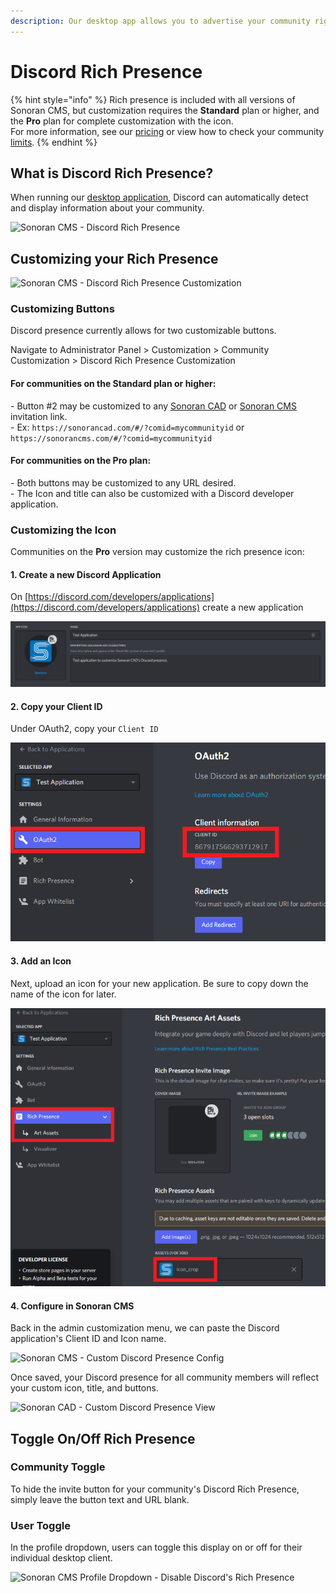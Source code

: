 ```yaml
---
description: Our desktop app allows you to advertise your community right in Discord!
---
```


# Discord Rich Presence

{% hint style="info" %}
Rich presence is included with all versions of Sonoran CMS, but customization requires the **Standard** plan or higher, and the **Pro** plan for complete customization with the icon.\
For more information, see our [pricing](../pricing/pricing-faq/) or view how to check your community [limits](../tutorials/getting-started/view-your-limits.md).
{% endhint %}

## What is Discord Rich Presence?

When running our [desktop application](../download-the-app.md), Discord can automatically detect and display information about your community.

![Sonoran CMS - Discord Rich Presence](../.gitbook/assets/DiscordPTB\_Tzluj4WYgI.png)

## Customizing your Rich Presence

![Sonoran CMS - Discord Rich Presence Customization](../.gitbook/assets/electron\_U2tSqNbvS8.png)

### Customizing Buttons

Discord presence currently allows for two customizable buttons.

Navigate to Administrator Panel > Customization > Community Customization > Discord Rich Presence Customization

#### For communities on the **Standard** plan or higher:

\- Button #2 may be customized to any [Sonoran CAD](../other-products/sonoran-cad.md) or [Sonoran CMS](https://info.sonorancms.com/why-choose-sonoran-cms/why-choose-sonoran-cms) invitation link.\
\- Ex: `https://sonorancad.com/#/?comid=mycommunityid` or `https://sonorancms.com/#/?comid=mycommunityid`

#### For communities on the Pro plan:

\- Both buttons may be customized to any URL desired.\
\- The Icon and title can also be customized with a Discord developer application.

### Customizing the Icon

Communities on the **Pro** version may customize the rich presence icon:

#### 1. Create a new Discord Application

On [https://discord.com/developers/applications](https://discord.com/developers/applications) create a new application

![Discord Developer - New Application](<../.gitbook/assets/image (14).png>)

#### 2. Copy your Client ID

Under OAuth2, copy your `Client ID`&#x20;

![Discord Developer - Application Client ID](<../.gitbook/assets/image (1).png>)

#### 3. Add an Icon

Next, upload an icon for your new application. Be sure to copy down the name of the icon for later.

![Discord Developer - Application Icon](<../.gitbook/assets/image (2) (1).png>)

#### 4. Configure in Sonoran CMS

Back in the admin customization menu, we can paste the Discord application's Client ID and Icon name.

![Sonoran CMS - Custom Discord Presence Config](../.gitbook/assets/electron\_usiYhP7qa1.png)

Once saved, your Discord presence for all community members will reflect your custom icon, title, and buttons.

![Sonoran CAD - Custom Discord Presence View](../.gitbook/assets/DiscordPTB\_aQhYkv2DGy.png)

## Toggle On/Off Rich Presence <a href="#toggle-on-off-rich-presence" id="toggle-on-off-rich-presence"></a>

### Community Toggle <a href="#community-toggle" id="community-toggle"></a>

To hide the invite button for your community's Discord Rich Presence, simply leave the button text and URL blank.

### User Toggle <a href="#user-toggle" id="user-toggle"></a>

In the profile dropdown, users can toggle this display on or off for their individual desktop client.

![Sonoran CMS Profile Dropdown - Disable Discord's Rich Presence](../.gitbook/assets/electron\_KUr68rZjLj.png)
